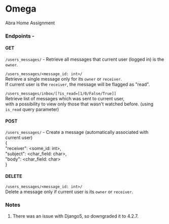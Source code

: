 # Omega
Abra Home Assignment


### Endpoints -
#### GET 
`/users_messages/` - Retrieve all messages that current user (logged in) is the `owner`. <br/>

`/users_messages/<message_id: int>/ `<br/>
Retrieve a single message only for its `owner` or `receiver`.<br/>
If current user is the `receiver`, the message will be flagged as "read". <br/>


`/users_messages/inbox/[?is_read=[1/0/False/True]]` <br/>
Retrieve list of messages which was sent to current user, <br/>
with a possibility to view only those that wasn't watched before. (using `is_read` query parameter)

#### POST 
`/users_messages/` - Create a message (automatically associated with current user)<br/>
{<br/>
    "receiver": <some_id: int>,<br/>
    "subject": <char_field: char>,<br/>
    "body": <char_field: char><br/>
}<br/>


#### DELETE 
`/users_messages/<message_id: int>/ ` <br/>
Delete a message only if current user is its `owner` or `receiver`.<br/>


### Notes

1. There was an issue with Django5, so downgraded it to 4.2.7.
